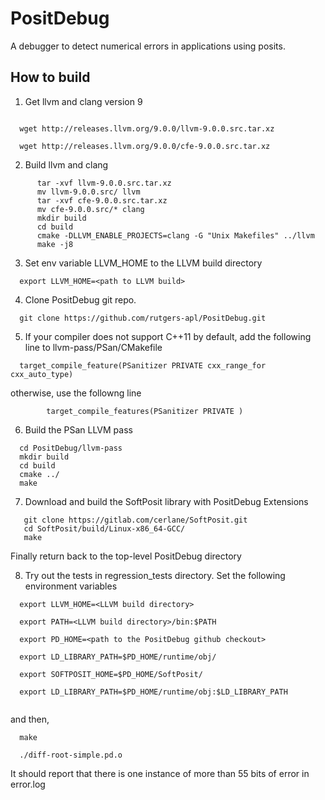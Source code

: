 # PositDebug
A debugger to detect numerical errors in applications using posits. 


## How to build

1. Get llvm and clang version 9
```

  wget http://releases.llvm.org/9.0.0/llvm-9.0.0.src.tar.xz

  wget http://releases.llvm.org/9.0.0/cfe-9.0.0.src.tar.xz
```

2. Build llvm and clang

```
      tar -xvf llvm-9.0.0.src.tar.xz
      mv llvm-9.0.0.src/ llvm
      tar -xvf cfe-9.0.0.src.tar.xz
      mv cfe-9.0.0.src/* clang
      mkdir build
      cd build
      cmake -DLLVM_ENABLE_PROJECTS=clang -G "Unix Makefiles" ../llvm
      make -j8

```

3. Set env variable LLVM_HOME to the LLVM build directory
```
  export LLVM_HOME=<path to LLVM build>
```

4. Clone PositDebug git repo.
```
  git clone https://github.com/rutgers-apl/PositDebug.git

```

5. If your compiler does not support C++11 by default, add the following line to llvm-pass/PSan/CMakefile

```
  target_compile_feature(PSanitizer PRIVATE cxx_range_for cxx_auto_type)

```

otherwise, use the followng line

```
        target_compile_features(PSanitizer PRIVATE )

```

6. Build the PSan LLVM pass

```
  cd PositDebug/llvm-pass
  mkdir build
  cd build
  cmake ../
  make

```

7. Download and build the SoftPosit library with PositDebug Extensions

```
   git clone https://gitlab.com/cerlane/SoftPosit.git
   cd SoftPosit/build/Linux-x86_64-GCC/
   make

```
  Finally return back to the top-level PositDebug directory

8. Try out the tests in regression_tests directory. Set the following environment variables

```
  export LLVM_HOME=<LLVM build directory>

  export PATH=<LLVM build directory>/bin:$PATH

  export PD_HOME=<path to the PositDebug github checkout>

  export LD_LIBRARY_PATH=$PD_HOME/runtime/obj/

  export SOFTPOSIT_HOME=$PD_HOME/SoftPosit/

  export LD_LIBRARY_PATH=$PD_HOME/runtime/obj:$LD_LIBRARY_PATH
  

```

and then,
```
  make

  ./diff-root-simple.pd.o

```

It should report that there is one instance of  more than 55 bits of error in error.log
      
